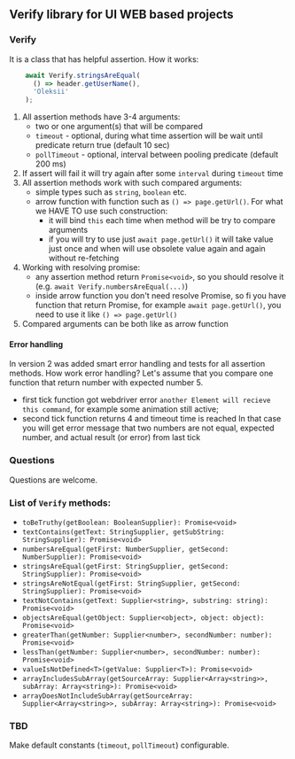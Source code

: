 ## Verify library for UI WEB based projects

### Verify

It is a class that has helpful assertion. How it works:
```js
    await Verify.stringsAreEqual(
      () => header.getUserName(),
      'Oleksii'
    );
```
1. All assertion methods have 3-4 arguments:
    - two or one argument(s) that will be compared
    - `timeout` - optional, during what time assertion will be wait until predicate return true (default 10 sec)
    - `pollTimeout` - optional, interval between pooling predicate (default 200 ms)
2. If assert will fail it will try again after some `interval` during `timeout` time
3. All assertion methods work with such compared arguments:
    - simple types such as `string`, `boolean` etc.
    - arrow function with function such as `() => page.getUrl()`. For what we HAVE TO use such construction:
        - it will bind `this` each time when method will be try to compare arguments
        - if you will try to use just `await page.getUrl()` it will take value just once and when will use obsolete value again and again without re-fetching
4. Working with resolving promise:
    - any assertion method return `Promise<void>`, so you should resolve it (e.g. `await Verify.numbersAreEqual(...)`)
    - inside arrow function you don't need resolve Promise, so fi you have function that return Promise, for example `await page.getUrl()`, you need to use it like `() => page.getUrl()`
5. Compared arguments can be both like as arrow function 


#### Error handling
In version 2 was added smart error handling and tests for all assertion methods.
How work error handling? Let's assume that you compare one function that return number with expected number 5.
- first tick function got webdriver error `another Element will recieve this command`, for example some animation still active;
- second tick function returns 4 and timeout time is reached
In that case you will get error message that two numbers are not equal, expected number, and actual result (or error) from last tick

### Questions
Questions are welcome.

### List of `Verify` methods:
- `toBeTruthy(getBoolean: BooleanSupplier): Promise<void>`
- `textContains(getText: StringSupplier, getSubString: StringSupplier): Promise<void>`
- `numbersAreEqual(getFirst: NumberSupplier, getSecond: NumberSupplier): Promise<void>`
- `stringsAreEqual(getFirst: StringSupplier, getSecond: StringSupplier): Promise<void>`
- `stringsAreNotEqual(getFirst: StringSupplier, getSecond: StringSupplier): Promise<void>`
- `textNotContains(getText: Supplier<string>, substring: string): Promise<void>`
- `objectsAreEqual(getObject: Supplier<object>, object: object): Promise<void>`
- `greaterThan(getNumber: Supplier<number>, secondNumber: number): Promise<void>`
- `lessThan(getNumber: Supplier<number>, secondNumber: number): Promise<void>`
- `valueIsNotDefined<T>(getValue: Supplier<T>): Promise<void>`
- `arrayIncludesSubArray(getSourceArray: Supplier<Array<string>>, subArray: Array<string>): Promise<void>`
- `arrayDoesNotIncludeSubArray(getSourceArray: Supplier<Array<string>>, subArray: Array<string>): Promise<void>`

### TBD
Make default constants (`timeout`, `pollTimeout`) configurable. 
